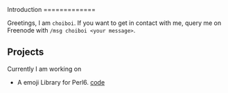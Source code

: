 <title>0 - Intro</title>
Introduction
=============

Greetings, I am `choiboi`. If you want to get in contact with me, query me on Freenode with `/msg choiboi <your message>`.

Projects
--------

Currently I am working on
 - A emoji Library for Perl6. [code](https://github.com/XiKuuKy/Avolution-Emoji)
